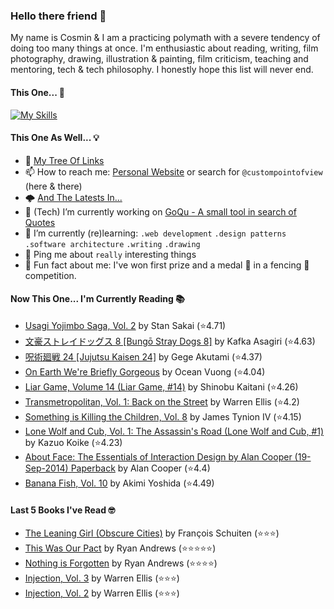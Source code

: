 ### Hello there friend 👋

My name is Cosmin & I am a practicing polymath with a severe tendency of doing too many things at once.
I'm enthusiastic about reading, writing, film photography, drawing, illustration & painting, film criticism, teaching and mentoring, tech & tech philosophy.
I honestly hope this list will never end.

#### This One... 🧠
[![My Skills](https://skillicons.dev/icons?i=linux,html,css,tailwind,js,ts,nextjs,gatsby,nodejs,react,go,py,dart,flutter,figma,webpack,electron,rabbitmq,raspberrypi,jenkins,netlify,ansible,aws,azure,gcp,mongodb,redis,sqlite,bash,powershell,docker,git,vscode&perline=15)](https://skillicons.dev)

#### This One As Well... 💡
- 🌲 [My Tree Of Links](https://linktr.ee/custompointofview)
- 📫 How to reach me: [Personal Website](https://custompointofview.com/) or search for `@custompointofview` (here & there)
- 🌩️ [And The Latests In...](https://custompointofview.com/latests)
- 🔭 (Tech) I’m currently working on [GoQu - A small tool in search of Quotes](https://github.com/custompointofview/goqu)
- 🌱 I’m currently (re)learning: `.web development` `.design patterns` `.software architecture` `.writing` `.drawing` 
- 💬 Ping me about `really` interesting things
- 🐡 Fun fact about me: I've won first prize and a medal 🥇 in a fencing 🤺 competition.

#### Now This One... I'm Currently Reading 📚
<!-- GOODREADS-LIST:START -->
- [Usagi Yojimbo Saga, Vol. 2](https://www.goodreads.com/review/show/8004126483?utm_medium=api&utm_source=rss) by Stan Sakai (⭐️4.71)
- [文豪ストレイドッグス 8 [Bungō Stray Dogs 8]](https://www.goodreads.com/review/show/7518070188?utm_medium=api&utm_source=rss) by Kafka Asagiri (⭐️4.63)
- [呪術廻戦 24 [Jujutsu Kaisen 24]](https://www.goodreads.com/review/show/7044450309?utm_medium=api&utm_source=rss) by Gege Akutami (⭐️4.37)
- [On Earth We're Briefly Gorgeous](https://www.goodreads.com/review/show/4493464920?utm_medium=api&utm_source=rss) by Ocean Vuong (⭐️4.04)
- [Liar Game, Volume 14 (Liar Game, #14)](https://www.goodreads.com/review/show/6855993530?utm_medium=api&utm_source=rss) by Shinobu Kaitani (⭐️4.26)
- [Transmetropolitan, Vol. 1: Back on the Street](https://www.goodreads.com/review/show/3098784646?utm_medium=api&utm_source=rss) by Warren Ellis (⭐️4.2)
- [Something is Killing the Children, Vol. 8](https://www.goodreads.com/review/show/6666236215?utm_medium=api&utm_source=rss) by James Tynion IV (⭐️4.15)
- [Lone Wolf and Cub, Vol. 1: The Assassin's Road (Lone Wolf and Cub, #1)](https://www.goodreads.com/review/show/6494278261?utm_medium=api&utm_source=rss) by Kazuo Koike (⭐️4.23)
- [About Face: The Essentials of Interaction Design by Alan Cooper (19-Sep-2014) Paperback](https://www.goodreads.com/review/show/5957343999?utm_medium=api&utm_source=rss) by Alan Cooper (⭐️4.4)
- [Banana Fish, Vol. 10](https://www.goodreads.com/review/show/4602429210?utm_medium=api&utm_source=rss) by Akimi Yoshida (⭐️4.49)
<!-- GOODREADS-LIST:END -->

#### Last 5 Books I've Read 🤓
<!-- GOODREADS-READ-LIST:START -->
- [The Leaning Girl (Obscure Cities)](https://www.goodreads.com/review/show/7991772575?utm_medium=api&utm_source=rss) by François Schuiten (⭐⭐⭐)
- [This Was Our Pact](https://www.goodreads.com/review/show/7986066148?utm_medium=api&utm_source=rss) by Ryan  Andrews (⭐⭐⭐⭐⭐)
- [Nothing is Forgotten](https://www.goodreads.com/review/show/7986066098?utm_medium=api&utm_source=rss) by Ryan  Andrews (⭐⭐⭐⭐)
- [Injection, Vol. 3](https://www.goodreads.com/review/show/7979852721?utm_medium=api&utm_source=rss) by Warren Ellis (⭐⭐⭐)
- [Injection, Vol. 2](https://www.goodreads.com/review/show/7979852688?utm_medium=api&utm_source=rss) by Warren Ellis (⭐⭐⭐)
<!-- GOODREADS-READ-LIST:END -->

<!-- #### Some Stats 👷 -->
<!--START_SECTION:waka-->
<!--END_SECTION:waka--> 

